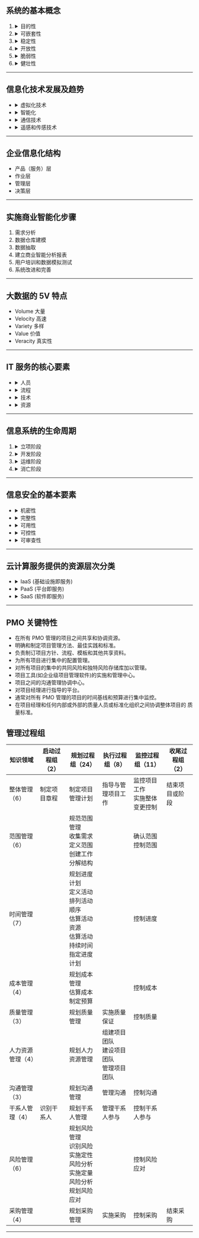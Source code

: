 ## 系统的基本概念

1. <details>
   <summary> 目的性 </summary>
   定义一个系统、组成一个系统或者抽象出一个系统，都有明确的目标或者目的，目标性决定了系统的功能
   </details>
1. <details>
   <summary> 可嵌套性 </summary>
   系统可以包括若干子系统，系统之间也能够耦合成一个更大的系统
   </details>
1. <details>
   <summary> 稳定性 </summary>
   稳定性强的系统使得系统在受到外部作用的同时，内部结构和秩序仍然能够保持
   </details>
1. <details>
   <summary> 开放性 </summary>
   系统的开放性是指系统的可访问性。这个特性决定了系统可以被外部环境识别，外部环境或者其他系统可以按照预定的方法，使用系统的功能或者影响系统的行为
   </details>
1. <details>
   <summary> 脆弱性 </summary>
   这个特性与系统的稳定性相对应，即系统可能存在着丧失结构、功能、秩序的特性，这个特性往往:是隐藏不易被外界感知的
   </details>
1. <details>
   <summary> 健壮性 </summary>
   当系统面临干扰、输入错误、入侵等因素时，系统可能会出现非预期的状态而丧失原有功能，出现错误甚至表现出破坏功能。系统具有的能够抵御出现非预期状态的特性称为健壮性，也叫鲁棒性( robustness)
   </details>

---

## 信息化技术发展及趋势

- <details>
  <summary> 虚拟化技术 </summary>
  用来解决高性能的物理硬件产能过剩和老的旧的硬件产能过低的重组重用，透明化底层物理硬件，从而最大化地利用物理硬件
  </details>
- <details>
  <summary> 智能化 </summary>
  随着工业和信息化的深度融合成为我国目前乃至今后相当长的一段时期的产业政 策和资金投入的主导方向，以“智能制造”为标签的各种软硬件应用将为各行各业的各 类产品带来“换代式”的飞跃甚至是“革命”，成为拉动行业产值的主要方向
  </details>
- <details>
  <summary> 通信技术 </summary>
  随着数字化技术的发展，通信传输向高速、大容量、长距离发展，光纤传输的激光 波长从1.3微米发展到1.55微米并普遍应用。
  </details>
- <details>
  <summary> 遥感和传感技术 </summary>
  感测与识别技术的作用是仿真人类感觉器官的功能，扩展信息系统（或信息设备） 快速、准确获取信息的途径。它包括信息识别、信息获取、信息检测等技术。能够自动 检测信息并传输的设备一般称之为传感器
  </details>

---

## 企业信息化结构

- 产品（服务）层
- 作业层
- 管理层
- 决策层

---

## 实施商业智能化步骤

1. 需求分析
1. 数据仓库建模
1. 数据抽取
1. 建立商业智能分析报表
1. 用户培训和数据模拟测试
1. 系统改进和完善

---

## 大数据的 5V 特点

- Volume 大量
- Velocity 高速
- Variety 多样
- Value 价值
- Veracity 真实性

---

## IT 服务的核心要素

- <details>
  <summary> 人员 </summary>
  指提供 IT 服务所需的人员及其知识、经验和技能要求；
  </details>
- <details>
  <summary> 流程 </summary>
  指提供 IT 服务时，合理利用必要的资源，将输入转化为输出的一组相互 关联和结构化的活动；
  </details>
- <details>
  <summary> 技术 </summary>
  指交付满足质量要求的 IT 服务应使用的技术或应具备的技术能力；
  </details>
- <details>
  <summary> 资源 </summary>
  指提供 IT 服务所依存和产生的有形及无形资产。
  </details>

---

## 信息系统的生命周期

1. <details>
   <summary> 立项阶段 </summary>
   即概念阶段或需求阶段，这一阶段根据用户业务发展和经营管理的 需要，提出建设信息系统的初步构想；然后对企业信息系统的需求进行深入调研和分析，形成《需求规格说明书》并确定立项。
   </details>
1. <details>
   <summary> 开发阶段 </summary>
   以立项阶段所做的需求分析为基础，进行总体规划。之后，通过系统分析、系统设计、系统实施、系统验收等工作实现并交付系统。
   </details>
1. <details>
   <summary> 运维阶段 </summary>
   信息系统通过验收，正式移交给用户以后，进入运维阶段。要保障系统正常运行，系统维护是一项必要的工作。系统的运行维护可分为更正性维护、适应性维护、完善性维护、预防性维护等类型。
   </details>
1. <details>
   <summary> 消亡阶段 </summary>
   信息系统不可避免地会遇到系统更新改造、功能扩展，甚至废弃重建等情况。对此，在信息系统建设的初期就应该注意系统消亡条件和时机，以及由此而花费的成本。
   </details>

---

## 信息安全的基本要素

- <details>
  <summary> 机密性 </summary>
  确保信息不暴露给未授权的实体或进程
  </details>
- <details>
  <summary> 完整性 </summary>
  确保信息不暴露给未授权的实体或进程
  </details>
- <details>
  <summary> 可用性 </summary>
  得到授权的实体在需要时可访问数据，即攻击者不能占用所有的资源而阻碍授权者的工作
  </details>
- <details>
  <summary> 可控性 </summary>
  可以控制授权范围内的信息流向及行为方式
  </details>
- <details>
  <summary> 可审查性 </summary>
  对出现的网络安全问题提供调查的依据和手段
  </details>

---

## 云计算服务提供的资源层次分类

- <details>
  <summary>  IaaS (基础设施即服务) </summary>
  向用户提供计算机能力、存储空间等基础设施方面的服务。这种服务模式需要较大的基础设施投入和长期运营管理经验，但IaaS服务单纯出租资源，盈利能力有限
  </details>
- <details>
  <summary>  PaaS (平台即服务) </summary>
  向用户提供虚拟的操作系统、数据库管理系统、Web应用等平台化的服务。PaaS服务的重点不在于直接的经济效益，而更注重构建和形成紧密的产业生态
  </details>
- <details>
  <summary> SaaS (软件即服务) </summary>
  向用户提供应用软件(如CRM、办公软件等)、组件、工作流等虚拟化软件的服务，SaaS – 一般采用Web技术和SOA架构，通过Internet向用户提供多租户、可定制的应用能力，大大缩短了软件产业的渠道链条，减少了软件升级、定制和运行维护的复杂程度，并使软件提供商从软件产品的生产者转变为应用服务的运营者
  </details>

---

## PMO 关键特性

- 在所有 PMO 管理的项目之间共享和协调资源。
- 明确和制定项目管理方法、最佳实践和标准。
- 负责制订项目方针、流程、模板和其他共享资料。
- 为所有项目进行集中的配置管理。
- 对所有项目的集中的共同风险和独特风险存储库加以管理。
- 项目工具(如企业级项目管理软件)的实施和管理中心。
- 项目之间的沟通管理协调中心。
- 对项目经理进行指导的平台。
- 通常对所有 PMO 管理的项目的时间基线和预算进行集中监控。
- 在项目经理和任何内部或外部的质量人员或标准化组织之间协调整体项目的 质量标准。

## 管理过程组

| 知识领域          | 启动过程组（2） | 规划过程组（24）                                                                                  | 执行过程组（8）                                | 监控过程组（11）                  | 收尾过程组（2） |
| ----------------- | --------------- | ------------------------------------------------------------------------------------------------- | ---------------------------------------------- | --------------------------------- | --------------- |
| 整体管理（6）     | 制定项目章程    | 制定项目管理计划                                                                                  | 指导与管理项目工作                             | 监控项目工作<br/>实施整体变更控制 | 结束项目或阶段  |
| 范围管理（6）     |                 | 规范范围管理<br/>收集需求<br/>定义范围<br/>创建工作分解结构                                       |                                                | 确认范围<br/>控制范围             |                 |
| 时间管理（7）     |                 | 规划进度计划<br/>定义活动<br/>排列活动顺序<br/>估算活动资源<br/>估算活动持续时间<br/>指定进度计划 |                                                | 控制进度                          |                 |
| 成本管理（4）     |                 | 规划成本管理<br/>估算成本<br/>制定预算                                                            |                                                | 控制成本                          |                 |
| 质量管理（3）     |                 | 规划质量管理                                                                                      | 实施质量保证                                   | 控制质量                          |                 |
| 人力资源管理（4） |                 | 规划人力资源管理                                                                                  | 组建项目团队<br/>建设项目团队<br/>管理项目团队 |                                   |                 |
| 沟通管理（3）     |                 | 规划沟通管理                                                                                      | 管理沟通                                       | 控制沟通                          |                 |
| 干系人管理（4）   | 识别干系人      | 规划干系人管理                                                                                    | 管理干系人参与                                 | 控制干系人参与                    |                 |
| 风险管理（6）     |                 | 规划风险管理<br/>识别风险<br/>实施定性风险分析<br/>实施定量风险分析<br/>规划风险应对              |                                                | 控制风险应对                      |                 |
| 采购管理（4）     |                 | 规划采购管理                                                                                      | 实施采购                                       | 控制采购                          | 结束采购        |

---
